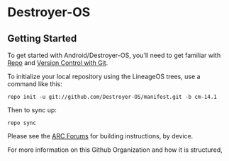 Destroyer-OS
===========

Getting Started
---------------

To get started with Android/Destroyer-OS, you'll need to get
familiar with [Repo](https://source.android.com/source/using-repo.html) and [Version Control with Git](https://source.android.com/source/version-control.html).

To initialize your local repository using the LineageOS trees, use a command like this:

    repo init -u git://github.com/Destroyer-OS/manifest.git -b cm-14.1

Then to sync up:

    repo sync

Please see the [ARC Forums](http://forums.arctotal.com/) for building instructions, by device.

For more information on this Github Organization and how it is structured, 
